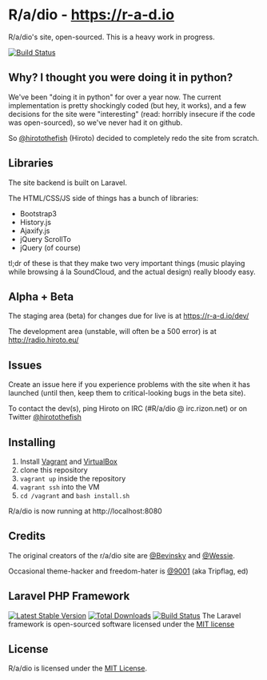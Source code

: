R/a/dio - https://r-a-d.io
==========================

R/a/dio's site, open-sourced. This is a heavy work in progress.

[![Build Status](https://travis-ci.org/R-a-dio/site.png?branch=develop)](https://travis-ci.org/R-a-dio/site)


Why? I thought you were doing it in python?
------------------------------------------

We've been "doing it in python" for over a year now. The current implementation is pretty shockingly coded (but hey, it works), and a few decisions for the site were "interesting" (read: horribly insecure if the code was open-sourced), so we've never had it on github.

So [@hirotothefish](https://twitter.com/hirotothefish) (Hiroto) decided to completely redo the site from scratch.

Libraries
---------

The site backend is built on Laravel.

The HTML/CSS/JS side of things has a bunch of libraries:

- Bootstrap3
- History.js
- Ajaxify.js
- jQuery ScrollTo
- jQuery (of course)

tl;dr of these is that they make two very important things (music playing while browsing á la SoundCloud, and the actual design) really bloody easy.

Alpha + Beta
----

The staging area (beta) for changes due for live is at https://r-a-d.io/dev/

The development area (unstable, will often be a 500 error) is at http://radio.hiroto.eu/


Issues
------

Create an issue here if you experience problems with the site when it has launched (until then, keep them to critical-looking bugs in the beta site).

To contact the dev(s), ping Hiroto on IRC (#R/a/dio @ irc.rizon.net) or on Twitter [@hirotothefish](https://twitter.com/hirotothefish)

Installing
----------

1. Install [Vagrant][vagrant] and [VirtualBox][vbox]
2. clone this repository
3. `vagrant up` inside the repository
4. `vagrant ssh` into the VM
5. `cd /vagrant` and `bash install.sh`

R/a/dio is now running at http://localhost:8080


Credits
-------

The original creators of the r/a/dio site are [@Bevinsky](https://github.com/Bevinsky) and [@Wessie](https://github.com/Wessie).

Occasional theme-hacker and freedom-hater is [@9001](https://github.com/9001) (aka Tripflag, ed)


## Laravel PHP Framework

[![Latest Stable Version](https://poser.pugx.org/laravel/framework/version.png)](https://packagist.org/packages/laravel/framework) [![Total Downloads](https://poser.pugx.org/laravel/framework/d/total.png)](https://packagist.org/packages/laravel/framework) [![Build Status](https://travis-ci.org/laravel/framework.png)](https://travis-ci.org/laravel/framework)
The Laravel framework is open-sourced software licensed under the [MIT license](http://opensource.org/licenses/MIT)

## License

R/a/dio is licensed under the [MIT License](http://opensource.org/licenses/MIT).



[vagrant]: https://www.vagrantup.com
[vbox]: https://virtualbox.org

